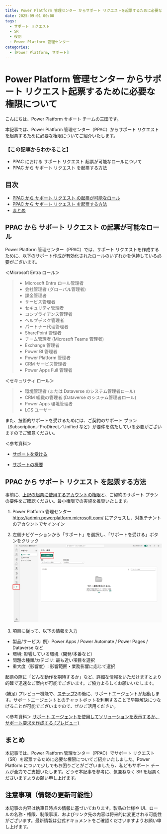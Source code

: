 ```yaml
---
title: Power Platform 管理センター からサポート リクエストを起票するために必要な権限について
date: 2025-09-01 00:00
tags:
  - サポート リクエスト
  - SR
  - 役割
  - Power Platform 管理センター
categories:
  - [Power Platform, サポート]
---
```



# Power Platform 管理センター からサポート リクエスト起票するために必要な権限について

こんにちは、Power Platform サポート チームの三田です。

本記事では、Power Platform 管理センター（PPAC）からサポート リクエストを起票するために必要な権限についてご紹介いたします。


### 【この記事からわかること】
- PPAC における サポート リクエスト 起票が可能なロールについて
- PPAC から サポート リクエスト を起票する方法


## 目次
- [PPAC から サポート リクエスト の起票が可能なロール](#PPACからサポートリクエストの起票が可能なロール)
- [PPAC から サポート リクエスト を起票する方法](#PPACからサポートリクエストを起票する方法)
- [まとめ](#まとめ)


## PPAC から サポート リクエスト の起票が可能なロール
Power Platform 管理センター（PPAC）では、サポート リクエストを作成するために、以下のサポート作成が有効化されたロールのいずれかを保持している必要がございます。

＜Microsoft Entra ロール＞
> - Microsoft Entra ロール管理者
> - 会社管理者 (グローバル管理者)
> - 課金管理者
> - サービス管理者
> - セキュリティ管理者
> - コンプライアンス管理者
> - ヘルプデスク管理者
> - パートナー代理管理者
> - SharePoint 管理者
> - チーム管理者 (Microsoft Teams 管理者)
> - Exchange 管理者
> - Power BI 管理者
> - Power Platform 管理者
> - CRM サービス管理者
> - Power Apps Full 管理者

＜セキュリティ ロール＞
> - 環境管理者 (または Dataverse のシステム管理者ロール)
> - CRM 組織の管理者 (Dataverse のシステム管理者ロール)
> - Power Apps 環境管理者
> - LCS ユーザー


また、技術的サポートを受けるためには、ご契約のサポート プラン（Subscription／ProDirect／Unified など）が要件を満たしている必要がございますのでご留意ください。

＜参考資料＞
- [サポートを受ける](https://learn.microsoft.com/ja-jp/power-platform/admin/get-help-support)  

- [サポートの概要](https://learn.microsoft.com/ja-jp/power-platform/admin/support-overview#using-support)


## PPAC から サポート リクエスト を起票する方法
事前に、[上記の起票に使用するアカウントの権限](#PPACからサポートリクエストの起票が可能なロール)と、ご契約のサポート プランの要件をご確認ください。最小権限での実施を推奨いたします。

1) Power Platform 管理センター https://admin.powerplatform.microsoft.com/ にアクセスし、対象テナントのアカウントでサインイン

2)  左側ナビゲーションから「サポート」を選択し、「サポートを受ける」ボタンをクリック
  ![PPAC サポート要求画面](./ppac-azure-sr-roles-restriction/step2_help+support.png)

3) 項目に従って、以下の情報を入力
  - 製品/サービス: 例）Power Apps / Power Automate / Power Pages / Dataverse など
  - 環境: 影響している環境（開発/本番など）
  - 問題の種類/カテゴリ: 最も近い項目を選択
  - 重大度（影響度）: 影響範囲・業務影響に応じて選択

起票の際に「どんな動作を期待するか」など、詳細な情報をいただけますとより的確で迅速なご案内が可能でございます。ご協力よろしくお願いいたします。


(補足)
プレビュー機能で、[ステップ2](#左側ナビゲーションから「サポート」を選択し、「サポートを受ける」ボタンをクリック)の後に、サポートエージェントが起動します。サポートエージェントとのチャットボットを利用することで早期解決につなげることが可能でございますので、ぜひご活用ください。

＜参考資料＞
[サポート エージェントを使用してソリューションを表示するか、サポート要求を作成する (プレビュー)](#https://learn.microsoft.com/ja-jp/power-platform/admin/get-help-support#view-solutions-or-create-a-support-request-using-the-support-agent-preview)


## まとめ
本記事では、Power Platform 管理センター（PPAC）でサポート リクエスト（SR）を起票するために必要な権限についてご紹介いたしました。Power Platform について少しでもお困りごとがございましたら、私どもサポート チームが全力でご支援いたします。どうぞ本記事を参考に、気兼ねなく SR を起票くださいますようお願い申し上げます。



## 注意事項（情報の更新可能性）
本記事の内容は執筆日時点の情報に基づいております。製品の仕様や UI、ロールの名称・権限、制限事項、およびリンク先の内容は将来的に変更される可能性がございます。最新情報は公式ドキュメントをご確認くださいますようお願い申し上げます。
